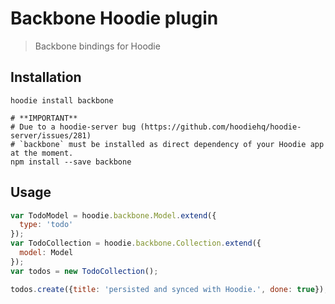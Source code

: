 Backbone Hoodie plugin
======================

> Backbone bindings for Hoodie

## Installation

```
hoodie install backbone

# **IMPORTANT**
# Due to a hoodie-server bug (https://github.com/hoodiehq/hoodie-server/issues/281)
# `backbone` must be installed as direct dependency of your Hoodie app at the moment.
npm install --save backbone
```


## Usage

```js
var TodoModel = hoodie.backbone.Model.extend({
  type: 'todo'
});
var TodoCollection = hoodie.backbone.Collection.extend({
  model: Model
});
var todos = new TodoCollection();

todos.create({title: 'persisted and synced with Hoodie.', done: true});
```
